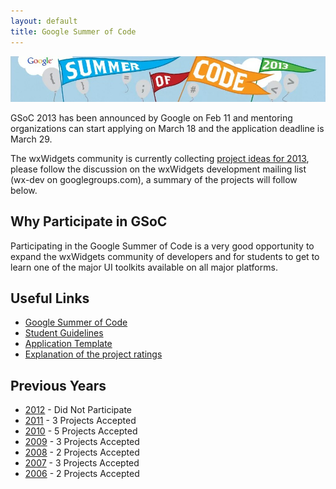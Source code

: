 ```yaml
---
layout: default
title: Google Summer of Code
---
```


![Google Summer of Code 2013](2013/logo.jpg)

GSoC 2013 has been announced by Google on Feb 11 and mentoring organizations
can start applying on March 18 and the application deadline is March 29.

The wxWidgets community is currently collecting [project ideas for 2013](2013),
please follow the discussion on the wxWidgets development mailing list (wx-dev
on googlegroups.com), a summary of the projects will follow below.

## Why Participate in GSoC

Participating in the Google Summer of Code is a very good opportunity to expand
the wxWidgets community of developers and for students to get to learn one of
the major UI toolkits available on all major platforms.

## Useful Links

* [Google Summer of Code](https://developers.google.com/open-source/soc/)
* [Student Guidelines](http://wiki.wxwidgets.org/Development:_SoC_Guidelines)
* [Application Template](http://wiki.wxwidgets.org/StudentApplicationTemplate)
* [Explanation of the project ratings](wiki/GSoC-wxWidgets-project-ratings)

## Previous Years

* [2012](2012) - Did Not Participate
* [2011](2011) - 3 Projects Accepted
* [2010](2010) - 5 Projects Accepted
* [2009](2009) - 3 Projects Accepted
* [2008](2008) - 2 Projects Accepted
* [2007](2007) - 3 Projects Accepted
* [2006](2006) - 2 Projects Accepted